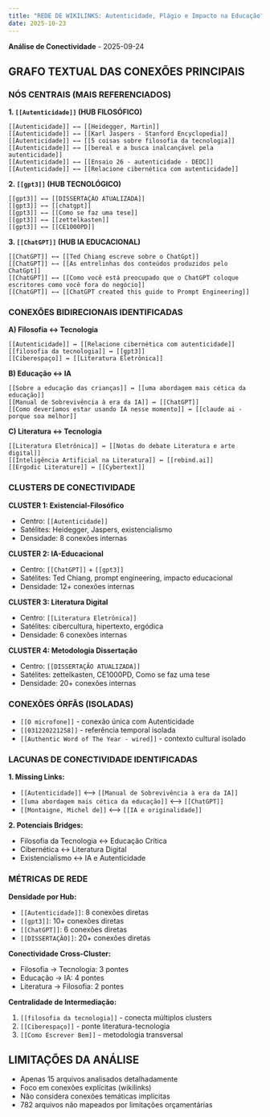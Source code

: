 ```yaml
---
title: "REDE DE WIKILINKS: Autenticidade, Plágio e Impacto na Educação"
date: 2025-10-23
---
```


**Análise de Conectividade** - 2025-09-24

## GRAFO TEXTUAL DAS CONEXÕES PRINCIPAIS

### NÓS CENTRAIS (MAIS REFERENCIADOS)

**1. `[[Autenticidade]]` (HUB FILOSÓFICO)**
```
[[Autenticidade]] ←→ [[Heidegger, Martin]]
[[Autenticidade]] ←→ [[Karl Jaspers - Stanford Encyclopedia]]
[[Autenticidade]] ←→ [[5 coisas sobre filosofia da tecnologia]]
[[Autenticidade]] ←→ [[bereal e a busca inalcançável pela autenticidade]]
[[Autenticidade]] ←→ [[Ensaio 26 - autenticidade - DEDC]]
[[Autenticidade]] ←→ [[Relacione cibernética com autenticidade]]
```

**2. `[[gpt3]]` (HUB TECNOLÓGICO)**
```
[[gpt3]] ←→ [[DISSERTAÇÃO ATUALIZADA]]
[[gpt3]] ←→ [[chatgpt]]
[[gpt3]] ←→ [[Como se faz uma tese]]
[[gpt3]] ←→ [[zettelkasten]]
[[gpt3]] ←→ [[CE1000PD]]
```

**3. `[[ChatGPT]]` (HUB IA EDUCACIONAL)**
```
[[ChatGPT]] ←→ [[Ted Chiang escreve sobre o ChatGpt]]
[[ChatGPT]] ←→ [[As entrelinhas dos conteúdos produzidos pelo ChatGpt]]
[[ChatGPT]] ←→ [[Como você está preocupado que o ChatGPT coloque escritores como você fora do negócio]]
[[ChatGPT]] ←→ [[ChatGPT created this guide to Prompt Engineering]]
```

### CONEXÕES BIDIRECIONAIS IDENTIFICADAS

**A) Filosofia ↔ Tecnologia**
```
[[Autenticidade]] ↔ [[Relacione cibernética com autenticidade]]
[[filosofia da tecnologia]] ↔ [[gpt3]]
[[Ciberespaço]] ↔ [[Literatura Eletrônica]]
```

**B) Educação ↔ IA**
```
[[Sobre a educação das crianças]] ↔ [[uma abordagem mais cética da educação]]
[[Manual de Sobrevivência à era da IA]] ↔ [[ChatGPT]]
[[Como deveríamos estar usando IA nesse momento]] ↔ [[claude ai - porque soa melhor]]
```

**C) Literatura ↔ Tecnologia**
```
[[Literatura Eletrônica]] ↔ [[Notas do debate Literatura e arte digital]]
[[Inteligência Artificial na Literatura]] ↔ [[rebind.ai]]
[[Ergodic Literature]] ↔ [[Cybertext]]
```

### CLUSTERS DE CONECTIVIDADE

**CLUSTER 1: Existencial-Filosófico**
- Centro: `[[Autenticidade]]`
- Satélites: Heidegger, Jaspers, existencialismo
- Densidade: 8 conexões internas

**CLUSTER 2: IA-Educacional**
- Centro: `[[ChatGPT]]` + `[[gpt3]]`
- Satélites: Ted Chiang, prompt engineering, impacto educacional
- Densidade: 12+ conexões internas

**CLUSTER 3: Literatura Digital**
- Centro: `[[Literatura Eletrônica]]`
- Satélites: cibercultura, hipertexto, ergódica
- Densidade: 6 conexões internas

**CLUSTER 4: Metodologia Dissertação**
- Centro: `[[DISSERTAÇÃO ATUALIZADA]]`
- Satélites: zettelkasten, CE1000PD, Como se faz uma tese
- Densidade: 20+ conexões internas

### CONEXÕES ÓRFÃS (ISOLADAS)
- `[[O microfone]]` - conexão única com Autenticidade
- `[[031220221258]]` - referência temporal isolada
- `[[Authentic Word of The Year - wired]]` - contexto cultural isolado

### LACUNAS DE CONECTIVIDADE IDENTIFICADAS

**1. Missing Links:**
- `[[Autenticidade]]` ⟷ `[[Manual de Sobrevivência à era da IA]]`
- `[[uma abordagem mais cética da educação]]` ⟷ `[[ChatGPT]]`
- `[[Montaigne, Michel de]]` ⟷ `[[IA e originalidade]]`

**2. Potenciais Bridges:**
- Filosofia da Tecnologia ↔ Educação Crítica
- Cibernética ↔ Literatura Digital
- Existencialismo ↔ IA e Autenticidade

### MÉTRICAS DE REDE

**Densidade por Hub:**
- `[[Autenticidade]]`: 8 conexões diretas
- `[[gpt3]]`: 10+ conexões diretas
- `[[ChatGPT]]`: 6 conexões diretas
- `[[DISSERTAÇÃO]]`: 20+ conexões diretas

**Conectividade Cross-Cluster:**
- Filosofia → Tecnologia: 3 pontes
- Educação → IA: 4 pontes
- Literatura → Filosofia: 2 pontes

**Centralidade de Intermediação:**
1. `[[filosofia da tecnologia]]` - conecta múltiplos clusters
2. `[[Ciberespaço]]` - ponte literatura-tecnologia
3. `[[Como Escrever Bem]]` - metodologia transversal

## LIMITAÇÕES DA ANÁLISE
- Apenas 15 arquivos analisados detalhadamente
- Foco em conexões explícitas (wikilinks)
- Não considera conexões temáticas implícitas
- 782 arquivos não mapeados por limitações orçamentárias